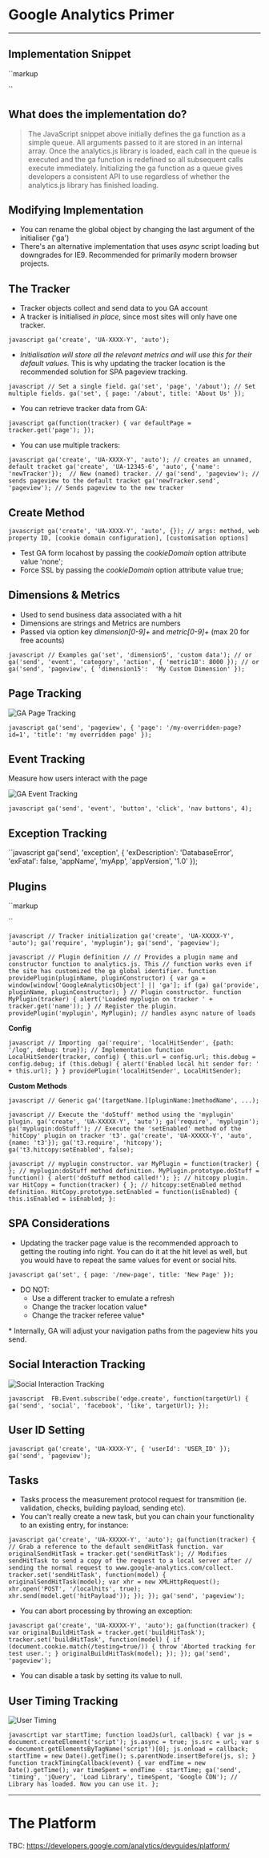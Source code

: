 # Google Analytics Primer

----

## Implementation Snippet

``markup
<!-- Google Analytics -->
<script>
(function(i,s,o,g,r,a,m){i['GoogleAnalyticsObject']=r;i[r]=i[r]||function(){
(i[r].q=i[r].q||[]).push(arguments)},i[r].l=1*new Date();a=s.createElement(o),
m=s.getElementsByTagName(o)[0];a.async=1;a.src=g;m.parentNode.insertBefore(a,m)
})(window,document,'script','//www.google-analytics.com/analytics.js','ga');
ga('create', 'UA-XXXX-Y', 'auto');
ga('send', 'pageview');
</script>
<!-- End Google Analytics -->
``

## What does the implementation do?

> The JavaScript snippet above initially defines the ga function as a simple queue. All arguments passed to it are stored in an internal array. Once the analytics.js library is loaded, each call in the queue is executed and the ga function is redefined so all subsequent calls execute immediately. Initializing the ga function as a queue gives developers a consistent API to use regardless of whether the analytics.js library has finished loading.

## Modifying Implementation

- You can rename the global object by changing the last argument of the initialiser ('ga')
- There's an alternative implementation that uses *async* script loading but downgrades for IE9. Recommended for primarily modern browser projects.

## The Tracker

- Tracker objects collect and send data to you GA account
- A tracker is initialised *in place*, since most sites will only have one tracker.

``javascript
ga('create', 'UA-XXXX-Y', 'auto');
``

- _Initialisation will store all the relevant metrics and will use this for their default values._ This is why updating the tracker location is the recommended solution for SPA pageview tracking.

``javascript
// Set a single field.
ga('set', 'page', '/about');
// Set multiple fields.
ga('set', {
  page: '/about',
  title: 'About Us'
});
``

- You can retrieve tracker data from GA:

``javascript
ga(function(tracker) {
  var defaultPage = tracker.get('page');
});
``

- You can use multiple trackers:

``javascript
ga('create', 'UA-XXXX-Y', 'auto'); // creates an unnamed, default tracket
ga('create', 'UA-12345-6', 'auto', {'name': 'newTracker'});  // New (named) tracker.
//
ga('send', 'pageview'); // sends pageview to the default tracket
ga('newTracker.send', 'pageview'); // Sends pageview to the new tracker
``

## Create Method

``javascript
ga('create', 'UA-XXXX-Y', 'auto', {}); // args: method, web property ID, [cookie domain configuration], [customisation options]
``

- Test GA form locahost by passing the *cookieDomain* option attribute value 'none';
- Force SSL by passing the *cookieDomain* option attribute value true;

## Dimensions & Metrics

- Used to send business data associated with a hit
- Dimensions are strings and Metrics are numbers
- Passed via option key *dimension\[0-9\]+* and *metric\[0-9\]+* (max 20 for free acounts)

``javascript
// Examples
ga('set', 'dimension5', 'custom data');
// or
ga('send', 'event', 'category', 'action', {
  'metric18': 8000
});
// or
ga('send', 'pageview', {
  'dimension15':  'My Custom Dimension'
}); 
``

## Page Tracking

![GA Page Tracking](-JoAYoIZOTMRWGeAHNWJ)

``javascript
ga('send', 'pageview', {
  'page': '/my-overridden-page?id=1',
  'title': 'my overridden page'
});
``

## Event Tracking

Measure how users interact with the page

![GA Event Tracking](-Jo5PpjgTUe7IbGzupgq)

``javascript
ga('send', 'event', 'button', 'click', 'nav buttons', 4);
``

## Exception Tracking

``javascript
ga('send', 'exception', {
  'exDescription': 'DatabaseError',
  'exFatal': false,
  'appName', 'myApp',
  'appVersion', '1.0'
});

## Plugins

``markup
<script async src="myplugin.js"></script>
``

``javascript
// Tracker initialization
ga('create', 'UA-XXXXX-Y', 'auto');
ga('require', 'myplugin');
ga('send', 'pageview');
``

``javascript
// Plugin definition
//
// Provides a plugin name and constructor function to analytics.js. This
// function works even if the site has customized the ga global identifier.
function providePlugin(pluginName, pluginConstructor) {
  var ga = window[window['GoogleAnalyticsObject'] || 'ga'];
  if (ga) ga('provide', pluginName, pluginConstructor);
}
// Plugin constructor.
function MyPlugin(tracker) {
  alert('Loaded myplugin on tracker ' + tracker.get('name'));
}
// Register the plugin.
providePlugin('myplugin', MyPlugin); // handles async nature of loads
``

**Config**

``javascript
// Importing 
ga('require', 'localHitSender', {path: '/log', debug: true});
// Implementation
function LocalHitSender(tracker, config) {
  this.url = config.url;
  this.debug = config.debug;
  if (this.debug) {
    alert('Enabled local hit sender for: ' + this.url);
  }
}
providePlugin('localHitSender', LocalHitSender);
``

**Custom Methods**

``javascript
// Generic
ga('[targetName.][pluginName:]methodName', ...);
``

``javascript
// Execute the 'doStuff' method using the 'myplugin' plugin.
ga('create', 'UA-XXXXX-Y', 'auto');
ga('require', 'myplugin');
ga('myplugin:doStuff');
// Execute the 'setEnabled' method of the 'hitCopy' plugin on tracker 't3'.
ga('create', 'UA-XXXXX-Y', 'auto', {name: 't3'});
ga('t3.require', 'hitcopy');
ga('t3.hitcopy:setEnabled', false);
``

``javascript
// myplugin constructor.
var MyPlugin = function(tracker) {
};
// myplugin:doStuff method definition.
MyPlugin.prototype.doStuff = function() {
  alert('doStuff method called!');
};
// hitcopy plugin.
var HitCopy = function(tracker) {
};
// hitcopy:setEnabled method definition.
HitCopy.prototype.setEnabled = function(isEnabled) {
  this.isEnabled = isEnabled;
}:
``

## SPA Considerations

- Updating the tracker page value is the recommended approach to getting the routing info right. You can do it at the hit level as well, but you would have to repeat the same values for event or social hits.

``javascript
ga('set', {
  page: '/new-page',
  title: 'New Page'
});
``

- DO NOT:
  - Use a different tracker to emulate a refresh
  - Change the tracker location value*
  - Change the tracker referee value*

\* Internally, GA will adjust your navigation paths from the pageview hits you send.

## Social Interaction Tracking

![Social Interaction Tracking](-JoAgHHJy6awBR52KJ53)

``javascript 
FB.Event.subscribe('edge.create', function(targetUrl) {
  ga('send', 'social', 'facebook', 'like', targetUrl);
});
``

## User ID Setting

``javascript
ga('create', 'UA-XXXX-Y', { 'userId': 'USER_ID' });
ga('send', 'pageview');
``

## Tasks

- Tasks process the measurement protocol request for transmition (ie. validation, checks, building payload, sending etc).
- You can't really create a new task, but you can chain your functionality to an existing entry, for instance:

``javascript
ga('create', 'UA-XXXXX-Y', 'auto');
ga(function(tracker) {
  // Grab a reference to the default sendHitTask function.
  var originalSendHitTask = tracker.get('sendHitTask');
  // Modifies sendHitTask to send a copy of the request to a local server after
  // sending the normal request to www.google-analytics.com/collect.
  tracker.set('sendHitTask', function(model) {
    originalSendHitTask(model);
    var xhr = new XMLHttpRequest();
    xhr.open('POST', '/localhits', true);
    xhr.send(model.get('hitPayload'));
  });
});
ga('send', 'pageview');
``

- You can abort processing by throwing an exception:

``javascript
ga('create', 'UA-XXXXX-Y', 'auto');
ga(function(tracker) {
  var originalBuildHitTask = tracker.get('buildHitTask');
  tracker.set('buildHitTask', function(model) {
    if (document.cookie.match(/testing=true/)) {
      throw 'Aborted tracking for test user.';
    }
    originalBuildHitTask(model);
  });
});
ga('send', 'pageview');
``

- You can disable a task by setting its value to null.

## User Timing Tracking

![User Timing](-JoD0QVPPYxjqFczihuf)

``javascrtipt
var startTime;
function loadJs(url, callback) {
  var js = document.createElement('script');
  js.async = true;
  js.src = url;
  var s = document.getElementsByTagName('script')[0];
  js.onload = callback;
  startTime = new Date().getTime();
  s.parentNode.insertBefore(js, s);
}
function trackTimingCallback(event) {
  var endTime = new Date().getTime();
  var timeSpent = endTime - startTime;
  ga('send', 'timing', 'jQuery', 'Load Library', timeSpent, 'Google CDN');
  // Library has loaded. Now you can use it.
};
``

----

# The Platform 

TBC: https://developers.google.com/analytics/devguides/platform/

